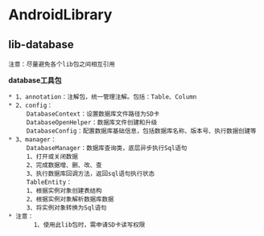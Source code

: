 # AndroidLibrary #

## lib-database ##

    注意：尽量避免各个lib包之间相互引用

**database工具包**

    * 1、annotation：注解包，统一管理注解。包括：Table、Column
    * 2、config：
         DatabaseContext：设置数据库文件路径为SD卡
         DatabaseOpenHelper：数据库文件创建和升级
         DatabaseConfig：配置数据库基础信息，包括数据库名称、版本号、执行数据创建等
    * 3、manager：
         DatabaseManager：数据库查询类，底层异步执行Sql语句
         1、打开或关闭数据
         2、完成数据增、删、改、查
         3、执行数据库回调方法，返回sql语句执行状态
         TableEntity：
         1、根据实例对象创建表结构
         2、根据实例对象解析数据库数据
         3、将实例对象转换为Sql语句
    * 注意：
           1、使用此lib包时，需申请SD卡读写权限